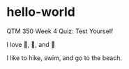 # hello-world
QTM 350 Week 4 Quiz: Test Yourself

I love :strawberry:, :volleyball:, and :dog: 

I like to hike, swim, and go to the beach. 
